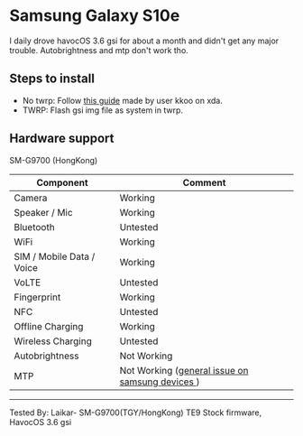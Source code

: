 # Samsung Galaxy S10e 

I daily drove havocOS 3.6 gsi for about a month and didn't get any major trouble.
Autobrightness and mtp don't work tho.

## Steps to install

* No twrp:  Follow [this guide](https://forum.xda-developers.com/galaxy-s10/how-to/guide-how-to-install-custom-rom-using-t4114435) made by user kkoo on xda.
* TWRP: Flash gsi img file as system in twrp.

## Hardware support
SM-G9700 (HongKong)

| Component                 |      Comment                                              |
|---------------------------|-----------------------------------------------------------|
| Camera                    | Working|
| Speaker / Mic             | Working|
| Bluetooth                 | Untested|
| WiFi                      | Working                                                    |
| SIM / Mobile Data / Voice | Working|
| VoLTE                     | Untested|
| Fingerprint               | Working|
| NFC                       | Untested|
| Offline Charging          | Working|
| Wireless Charging         | Untested|
| Autobrightness            | Not Working|
| MTP            | Not Working ([general issue on samsung devices ](https://github.com/phhusson/treble_experimentations/issues/1121))|
---

Tested By: Laikar- SM-G9700(TGY/HongKong) TE9 Stock firmware, HavocOS 3.6 gsi 